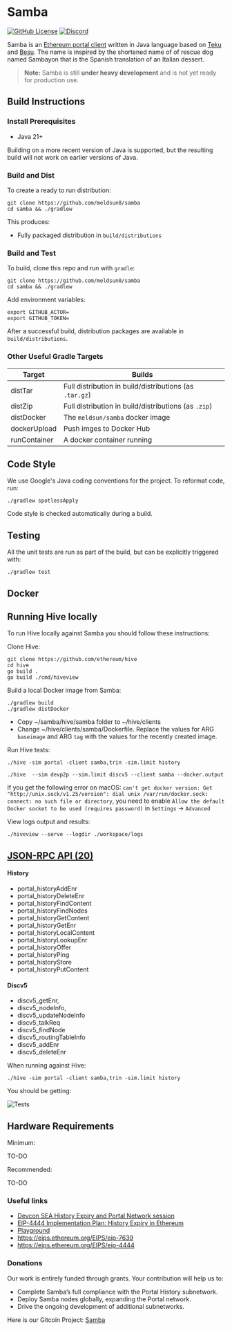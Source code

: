# Samba

[![GitHub License](https://img.shields.io/badge/license-Apache%202.0-blue?style=flat-square)]()
[![Discord](https://img.shields.io/badge/Chat-on%20Discord-%235865F2?logo=discord&logoColor=white)](https://discord.com/channels/890617081744220180/1301231225276465152)


Samba is an [Ethereum portal client](https://github.com/ethereum/portal-network-specs) written in Java language based
on [Teku](https://github.com/Consensys/teku) and [Besu](https://github.com/hyperledger/besu).
The name is inspired by the shortened name of of rescue dog named Sambayon that is the Spanish translation of an Italian dessert.

> **Note:** Samba is still **under heavy development** and is not yet ready for production use.

## Build Instructions

### Install Prerequisites

* Java 21+

Building on a more recent version of Java is supported, but the resulting build will not work on earlier versions of Java.


### Build and Dist

To create a ready to run distribution:

```shell script
git clone https://github.com/meldsun0/samba
cd samba && ./gradlew

```

This produces:
- Fully packaged distribution in `build/distributions`
### Build and Test

To build, clone this repo and run with `gradle`:

```shell script
git clone https://github.com/meldsun0/samba
cd samba && ./gradlew

```
Add environment variables:

```shell script
export GITHUB_ACTOR=
export GITHUB_TOKEN=

```

After a successful build, distribution packages are available in `build/distributions`.

### Other Useful Gradle Targets

| Target       | Builds                                                  |
|--------------|---------------------------------------------------------|
| distTar      | Full distribution in build/distributions (as `.tar.gz`) |
| distZip      | Full distribution in build/distributions (as `.zip`)    |
| distDocker   | The `meldsun/samba` docker image                        |
| dockerUpload | Push imges to Docker Hub                                |
| runContainer | A docker container running                              |

## Code Style

We use Google's Java coding conventions for the project. To reformat code, run:

```shell script
./gradlew spotlessApply
```

Code style is checked automatically during a build.

## Testing

All the unit tests are run as part of the build, but can be explicitly triggered with:

```shell script
./gradlew test
```

## Docker

## Running Hive locally

To run Hive locally against Samba you should follow these instructions: 

Clone Hive:
```shell script
git clone https://github.com/ethereum/hive
cd hive
go build .
go build ./cmd/hiveview  
```

Build a local Docker image from Samba:
```shell script
./gradlew build         
./gradlew distDocker  
```

* Copy ~/samba/hive/samba folder to ~/hive/clients
* Change ~/hive/clients/samba/Dockerfile. Replace the values for ARG `baseimage` and ARG `tag` with the values for the recently created image. 

Run Hive tests:
```shell script
./hive -sim portal -client samba,trin -sim.limit history 
```

```shell script
./hive  --sim devp2p --sim.limit discv5 --client samba --docker.output 
```

If you get the following error on macOS: `can't get docker version: Get "http://unix.sock/v1.25/version": dial unix /var/run/docker.sock: connect: no such file or directory`, you 
need to enable `Allow the default Docker socket to be used (requires password)` in `Settings` -> `Advanced`

View logs output and results:
```shell script
./hiveview --serve --logdir ./workspace/logs
```
## [JSON-RPC API (20)](https://samba-portal-node.postman.co/workspace/Samba-Portal-Node-Workspace~8bf54719-5e6d-4476-8b33-6434dc57d833/request/33150235-eb63c4bf-82ff-477e-a17d-616657e9cdbc?action=share&creator=33150235&ctx=documentation&active-environment=33150235-5c222146-bd60-431b-bb15-f3f9dc8fc9cc)

#### History
- portal_historyAddEnr
- portal_historyDeleteEnr
- portal_historyFindContent
- portal_historyFindNodes
- portal_historyGetContent
- portal_historyGetEnr
- portal_historyLocalContent
- portal_historyLookupEnr
- portal_historyOffer
- portal_historyPing
- portal_historyStore
- portal_historyPutContent

#### Discv5
- discv5_getEnr,
- discv5_nodeInfo, 
- discv5_updateNodeInfo
- discv5_talkReq
- discv5_findNode
- discv5_routingTableInfo
- discv5_addEnr
- discv5_deleteEnr

When running against Hive:
```shell script
./hive -sim portal -client samba,trin -sim.limit history
```
You should be getting: 

![Tests](https://github.com/user-attachments/assets/9c812ad3-cd17-4abc-9f29-70991a80a71a)

## Hardware Requirements

Minimum:

TO-DO

Recommended:

TO-DO


### Useful links
* [Devcon SEA History Expiry and Portal Network session](https://notes.ethereum.org/_XVO7jmXTGOwZmhR5-3T9Q)
* [EIP-4444 Implementation Plan: History Expiry in Ethereum](https://hackmd.io/Dobc38YVQ1qmbbyI6LcFqA)
* [Playground](https://playground.open-rpc.org/?schemaUrl=https://raw.githubusercontent.com/ethereum/portal-network-specs/assembled-spec/jsonrpc/openrpc.json)
* https://eips.ethereum.org/EIPS/eip-7639
* https://eips.ethereum.org/EIPS/eip-4444

### Donations
Our work is entirely funded through grants.
Your contribution will help us to:

* Complete Samba’s full compliance with the Portal History subnetwork.
* Deploy Samba nodes globally, expanding the Portal network.
* Drive the ongoing development of additional subnetworks.


Here is our Gitcoin Project: [Samba](https://explorer.gitcoin.co/#/projects/0x686ab86d2f92275ae09e2034c56c81b3373a058d868c64c837f8df1540baa001)
